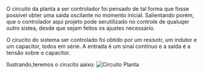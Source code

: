 O circuito da planta a ser controlador foi pensado de tal forma que fosse possível obter uma saída oscilante no momento inicial.
Salientando porém, que o controlador aqui projeto pode serutilizado no controle de qualuqer outro sistea, desde que sejam feitos os ajustes necessário.

O cirucito do sistema ser controlado foi obtido por um resisotr, um indutor e um capacitor, todos em série. A entrada é um sinal contínuo e a saída é a tensão sobre o capacitor.

Ilustrando,teremos o cirucito aaixo:
![Circuito Planta](https://user-images.githubusercontent.com/48776982/135686956-96458b37-6bcd-43f4-862b-aef744f48896.png)
